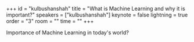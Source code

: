 ﻿+++
id = "kulbushanshah"
title = "What is Machine Learning and why it is important?"
speakers = ["kulbushanshah"]
keynote = false
lightning = true
order = "3"
room = ""
time = ""
+++

Importance of Machine Learning in today's world?